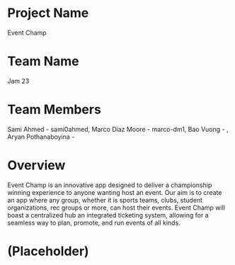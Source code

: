 # Project Name
Event Champ
# Team Name
Jam 23
# Team Members
Sami Ahmed - sami0ahmed,
Marco Diaz Moore - marco-dm1,
Bao Vuong - ,
Aryan Pothanaboyina -
# Overview
Event Champ is an innovative app designed to deliver a championship winning experience to anyone wanting host an event. Our aim is to create an app where any group, whether it is sports teams, clubs, student organizations, rec groups or more, can host their events. Event Champ will boast a centralized hub an integrated ticketing system, allowing for a seamless way to plan, promote, and run events of all kinds.
# (Placeholder)
